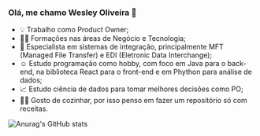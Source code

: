 ### Olá, me chamo Wesley Oliveira 👋

- 💡 Trabalho como Product Owner;
- 👨‍🎓 Formações nas áreas de Negócio e Tecnologia;
- 🤖 Especialista em sistemas de integração, principalmente MFT (Managed File Transfer) e EDI (Eletronic Data Interchange);
- ☺️ Estudo programação como hobby, com foco em Java para o back-end, na biblioteca React para o front-end e em Phython para análise de dados;
- 📈 Estudo ciência de dados para tomar melhores decisões como PO;
- 👨‍🍳 Gosto de cozinhar, por isso penso em fazer um repositório só com receitas.


![Anurag's GitHub stats](https://github-readme-stats-wesley-repository.vercel.app/api?username=wesley-repository&show_icons=true&theme=holi)

<!-- remover o comentário quando tiver commits em mais de uma liguagens de programação
![Top Langs](https://github-readme-stats-wesley-repository.vercel.app/api/top-langs/?username=wesley-repository&hide_progress=true) 
-->
